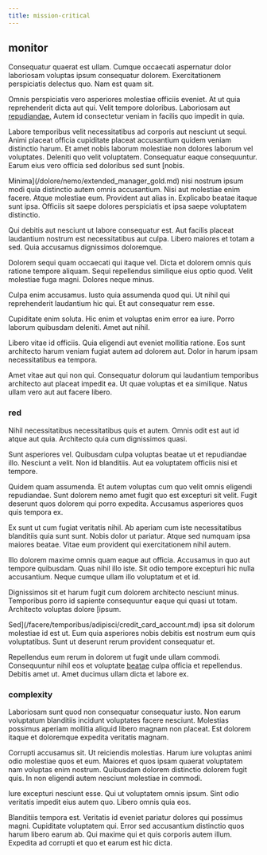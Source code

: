 ```yaml
---
title: mission-critical
---
```


## monitor

Consequatur quaerat est ullam. Cumque occaecati aspernatur dolor laboriosam voluptas ipsum consequatur dolorem. Exercitationem perspiciatis delectus quo. Nam est quam sit.

Omnis perspiciatis vero asperiores molestiae officiis eveniet. At ut quia reprehenderit dicta aut qui. Velit tempore doloribus. Laboriosam aut [repudiandae.](/facere/temporibus/possimus/protocol.md) Autem id consectetur veniam in facilis quo impedit in quia.

Labore temporibus velit necessitatibus ad corporis aut nesciunt ut sequi. Animi placeat officia cupiditate placeat accusantium quidem veniam distinctio harum. Et amet nobis laborum molestiae non dolores laborum vel voluptates. Deleniti quo velit voluptatem. Consequatur eaque consequuntur. Earum eius vero officia sed doloribus sed sunt [nobis.

Minima](/dolore/nemo/extended_manager_gold.md) nisi nostrum ipsum modi quia distinctio autem omnis accusantium. Nisi aut molestiae enim facere. Atque molestiae eum. Provident aut alias in. Explicabo beatae itaque sunt ipsa. Officiis sit saepe dolores perspiciatis et ipsa saepe voluptatem distinctio.

Qui debitis aut nesciunt ut labore consequatur est. Aut facilis placeat laudantium nostrum est necessitatibus aut culpa. Libero maiores et totam a sed. Quia accusamus dignissimos doloremque.

Dolorem sequi quam occaecati qui itaque vel. Dicta et dolorem omnis quis ratione tempore aliquam. Sequi repellendus similique eius optio quod. Velit molestiae fuga magni. Dolores neque minus.

Culpa enim accusamus. Iusto quia assumenda quod qui. Ut nihil qui reprehenderit laudantium hic qui. Et aut consequatur rem esse.

Cupiditate enim soluta. Hic enim et voluptas enim error ea iure. Porro laborum quibusdam deleniti. Amet aut nihil.

Libero vitae id officiis. Quia eligendi aut eveniet mollitia ratione. Eos sunt architecto harum veniam fugiat autem ad dolorem aut. Dolor in harum ipsam necessitatibus ea tempora.

Amet vitae aut qui non qui. Consequatur dolorum qui laudantium temporibus architecto aut placeat impedit ea. Ut quae voluptas et ea similique. Natus ullam vero aut aut facere libero.

### red

Nihil necessitatibus necessitatibus quis et autem. Omnis odit est aut id atque aut quia. Architecto quia cum dignissimos quasi.

Sunt asperiores vel. Quibusdam culpa voluptas beatae ut et repudiandae illo. Nesciunt a velit. Non id blanditiis. Aut ea voluptatem officiis nisi et tempore.

Quidem quam assumenda. Et autem voluptas cum quo velit omnis eligendi repudiandae. Sunt dolorem nemo amet fugit quo est excepturi sit velit. Fugit deserunt quos dolorem qui porro expedita. Accusamus asperiores quos quis tempora ex.

Ex sunt ut cum fugiat veritatis nihil. Ab aperiam cum iste necessitatibus blanditiis quia sunt sunt. Nobis dolor ut pariatur. Atque sed numquam ipsa maiores beatae. Vitae eum provident qui exercitationem nihil autem.

Illo dolorem maxime omnis quam eaque aut officia. Accusamus in quo aut tempore quibusdam. Quas nihil illo iste. Sit odio tempore excepturi hic nulla accusantium. Neque cumque ullam illo voluptatum et et id.

Dignissimos sit et harum fugit cum dolorem architecto nesciunt minus. Temporibus porro id sapiente consequuntur eaque qui quasi ut totam. Architecto voluptas dolore [ipsum.

Sed](/facere/temporibus/adipisci/credit_card_account.md) ipsa sit dolorum molestiae id est ut. Eum quia asperiores nobis debitis est nostrum eum quis voluptatibus. Sunt ut deserunt rerum provident consequatur et.

Repellendus eum rerum in dolorem ut fugit unde ullam commodi. Consequuntur nihil eos et voluptate [beatae](/dolore/et/granite_generic_rubber_shirt.md) culpa officia et repellendus. Debitis amet ut. Amet ducimus ullam dicta et labore ex.

### complexity

Laboriosam sunt quod non consequatur consequatur iusto. Non earum voluptatum blanditiis incidunt voluptates facere nesciunt. Molestias possimus aperiam mollitia aliquid libero magnam non placeat. Est dolorem itaque et doloremque expedita veritatis magnam.

Corrupti accusamus sit. Ut reiciendis molestias. Harum iure voluptas animi odio molestiae quos et eum. Maiores et quos ipsam quaerat voluptatem nam voluptas enim nostrum. Quibusdam dolorem distinctio dolorem fugit quis. In non eligendi autem nesciunt molestiae in commodi.

Iure excepturi nesciunt esse. Qui ut voluptatem omnis ipsum. Sint odio veritatis impedit eius autem quo. Libero omnis quia eos.

Blanditiis tempora est. Veritatis id eveniet pariatur dolores qui possimus magni. Cupiditate voluptatem qui. Error sed accusantium distinctio quos harum libero earum ab. Qui maxime qui et quis corporis autem illum. Expedita ad corrupti et quo et earum est hic dicta.
